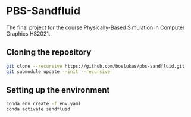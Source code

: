 # PBS-Sandfluid
The final project for the course Physically-Based Simulation in Computer Graphics HS2021.

## Cloning the repository

```bash
git clone --recursive https://github.com/boelukas/pbs-sandfluid.git
git submodule update --init --recursive
```

## Setting up the environment

```bash
conda env create -f env.yaml
conda activate sandfluid
```